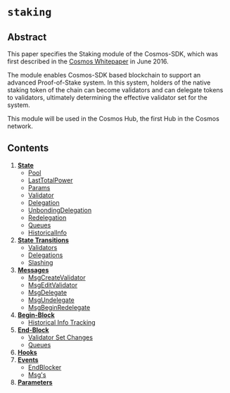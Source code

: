 <!--
order: 0
title: Staking Overview
parent:
  title: "staking"
-->

# `staking`

## Abstract

This paper specifies the Staking module of the Cosmos-SDK, which was first
described in the [Cosmos Whitepaper](https://cosmos.network/about/whitepaper) in
June 2016.

The module enables Cosmos-SDK based blockchain to support an advanced
Proof-of-Stake system. In this system, holders of the native staking token of
the chain can become validators and can delegate tokens to validators,
ultimately determining the effective validator set for the system.

This module will be used in the Cosmos Hub, the first Hub in the Cosmos network.

## Contents

1. **[State](01_state.md)**
   - [Pool](01_state.md#pool)
   - [LastTotalPower](01_state.md#lasttotalpower)
   - [Params](01_state.md#params)
   - [Validator](01_state.md#validator)
   - [Delegation](01_state.md#delegation)
   - [UnbondingDelegation](01_state.md#unbondingdelegation)
   - [Redelegation](01_state.md#redelegation)
   - [Queues](01_state.md#queues)
   - [HistoricalInfo](01_state.md#historicalinfo)
2. **[State Transitions](02_state_transitions.md)**
   - [Validators](02_state_transitions.md#validators)
   - [Delegations](02_state_transitions.md#delegations)
   - [Slashing](02_state_transitions.md#slashing)
3. **[Messages](03_messages.md)**
   - [MsgCreateValidator](03_messages.md#msgcreatevalidator)
   - [MsgEditValidator](03_messages.md#msgeditvalidator)
   - [MsgDelegate](03_messages.md#msgdelegate)
   - [MsgUndelegate](03_messages.md#msgundelegate)
   - [MsgBeginRedelegate](03_messages.md#msgbeginredelegate)
4. **[Begin-Block](04_begin_block.md)**
   - [Historical Info Tracking](04_begin_block.md#historical-info-tracking)
5. **[End-Block](05_end_block.md)**
   - [Validator Set Changes](05_end_block.md#validator-set-changes)
   - [Queues](05_end_block.md#queues-)
6. **[Hooks](06_hooks.md)**
7. **[Events](07_events.md)**
   - [EndBlocker](07_events.md#endblocker)
   - [Msg's](07_events.md#msg's)
8. **[Parameters](08_params.md)**
